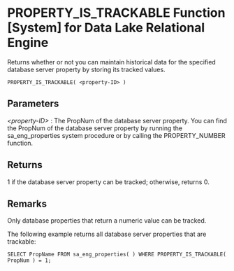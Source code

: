 <!-- loio65b794ca66ab4b7fb8e60b888f9fc1f4 -->

# PROPERTY\_IS\_TRACKABLE Function \[System\] for Data Lake Relational Engine

Returns whether or not you can maintain historical data for the specified database server property by storing its tracked values.



```
PROPERTY_IS_TRACKABLE( <property-ID> )
```



## Parameters

  *<property-ID\>* 
 :   The PropNum of the database server property. You can find the PropNum of the database server property by running the sa\_eng\_properties system procedure or by calling the PROPERTY\_NUMBER function.

 

## Returns

1 if the database server property can be tracked; otherwise, returns 0.



## Remarks

Only database properties that return a numeric value can be tracked.



The following example returns all database server properties that are trackable:

```
SELECT PropName FROM sa_eng_properties( ) WHERE PROPERTY_IS_TRACKABLE( PropNum ) = 1;
```

